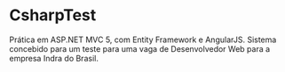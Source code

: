 # CsharpTest
Prática em ASP.NET MVC 5, com Entity Framework e AngularJS. Sistema concebido para um teste para uma vaga de Desenvolvedor Web para a empresa Indra do Brasil.
